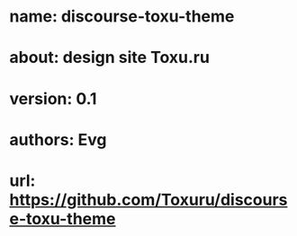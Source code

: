 # name: discourse-toxu-theme
# about: design site Toxu.ru
# version: 0.1
# authors:  Evg
# url: https://github.com/Toxuru/discourse-toxu-theme
